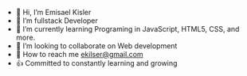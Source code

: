- 👋 Hi, I’m Emisael Kisler
- 👀 I’m fullstack Developer
- 🌱 I’m currently learning Programing in JavaScript, HTML5, CSS, and more.
- 💞️ I’m looking to collaborate on Web development
- 📧 How to reach me ekilser@gmail.com
- 👍  Committed to constantly learning and growing

<!---
ekisler/ekisler is a ✨ special ✨ repository because its `README.md` (this file) appears on your GitHub profile.
You can click the Preview link to take a look at your changes.
--->

